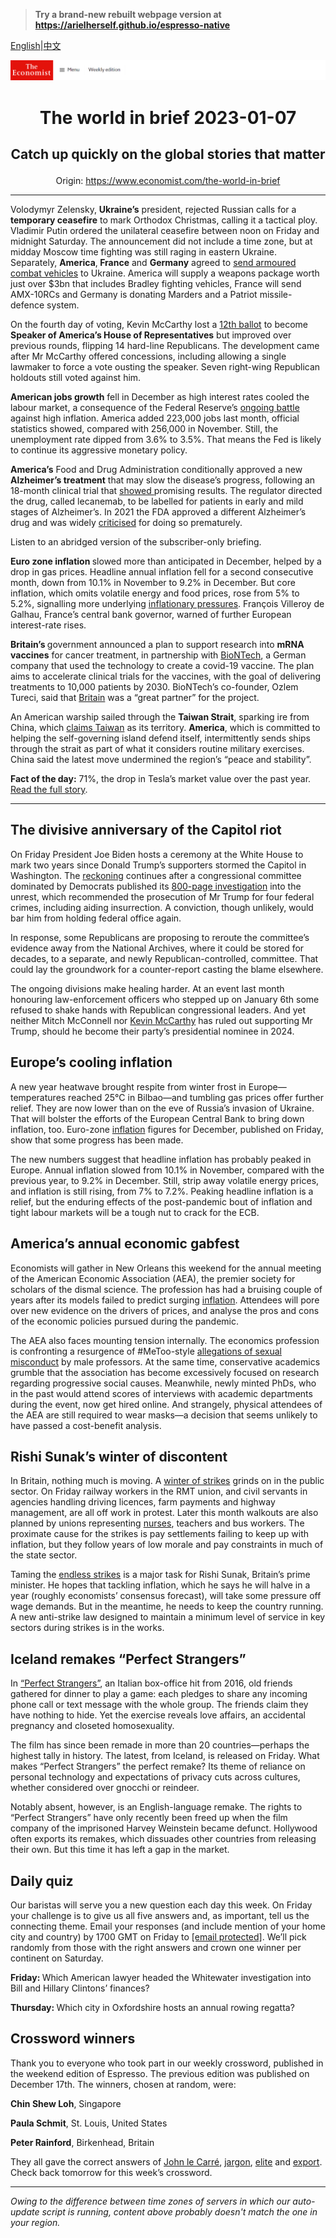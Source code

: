> **Try a brand-new rebuilt webpage version at https://arielherself.github.io/espresso-native**

[English](https://github.com/arielherself/espresso/blob/main/README.md)|[中文](https://github-com.translate.goog/arielherself/espresso/blob/main/README.md?_x_tr_sl=en&_x_tr_tl=zh-CN&_x_tr_hl=zh-CN&_x_tr_pto=wapp)



![The Economist](menubar.png)

# <p align="center">The world in brief 2023-01-07</p>

## <p align="center">Catch up quickly on the global stories that matter</p>

<p align="center">Origin: <a href="https://www.economist.com/the-world-in-brief">https://www.economist.com/the-world-in-brief</a><hr>

Volodymyr Zelensky, <strong>Ukraine’s</strong> president, rejected Russian calls for a <strong>temporary ceasefire</strong> to mark Orthodox Christmas, calling it a tactical ploy. Vladimir Putin ordered the unilateral ceasefire between noon on Friday and midnight Saturday. The announcement did not include a time zone, but at midday Moscow time fighting was still raging in eastern Ukraine. Separately, <strong>America</strong>,<strong> France</strong> and <strong>Germany</strong> agreed to [send armoured combat vehicles](https://www.economist.com/europe/2023/01/06/the-west-sends-armoured-fighting-vehicles-to-ukraine) to Ukraine. America will supply a weapons package worth just over $3bn that includes Bradley fighting vehicles, France will send AMX-10RCs and Germany is donating Marders and a Patriot missile-defence system. 

On the fourth day of voting, Kevin McCarthy lost a [12th ballot](https://www.nytimes.com/live/2023/01/06/us/house-speaker-vote-mccarthy) to become <strong>Speaker of America’s House of Representatives</strong> but improved over previous rounds, flipping 14 hard-line Republicans. The development came after Mr McCarthy offered concessions, including allowing a single lawmaker to force a vote ousting the speaker. Seven right-wing Republican holdouts still voted against him.

<strong>American jobs growth</strong> fell in December as high interest rates cooled the labour market, a consequence of the Federal Reserve’s [ongoing battle](https://www.economist.com/finance-and-economics/2022/12/13/americas-inflation-fever-may-be-breaking-at-last) against high inflation. America added 223,000 jobs last month, official statistics showed, compared with 256,000 in November. Still, the unemployment rate dipped from 3.6% to 3.5%. That means the Fed is likely to continue its aggressive monetary policy. 

<strong>America’s</strong> Food and Drug Administration conditionally approved a new <strong>Alzheimer’s treatment</strong> that may slow the disease’s progress, following an 18-month clinical trial that [showed ](https://www.economist.com/science-and-technology/2022/11/30/a-drug-for-alzheimers-disease-that-seems-to-work)promising results. The regulator directed the drug, called lecanemab, to be labelled for patients in early and mild stages of Alzheimer’s. In 2021 the FDA approved a different Alzheimer’s drug and was widely [criticised](https://www.economist.com/leaders/2021/06/12/americas-approval-of-an-alzheimers-drug-is-premature) for doing so prematurely.

Listen to an abridged version of the subscriber-only briefing.

<strong>Euro zone inflation </strong>slowed more than anticipated in December, helped by a drop in gas prices. Headline annual inflation fell for a second consecutive month, down from 10.1% in November to 9.2% in December. But core inflation, which omits volatile energy and food prices, rose from 5% to 5.2%, signalling more underlying [inflationary pressures](https://www.economist.com/finance-and-economics/2022/11/03/even-recession-may-not-bring-down-europes-inflation). François Villeroy de Galhau, France’s central bank governor, warned of further European interest-rate rises.

<strong>Britain’s </strong>government announced a plan to support research into <strong>mRNA vaccines</strong> for cancer treatment, in partnership with [BioNTech](https://www.economist.com/podcasts/2023/01/04/biontechs-founder-on-the-future-of-mrna-technology), a German company that used the technology to create a covid-19 vaccine. The plan aims to accelerate clinical trials for the vaccines, with the goal of delivering treatments to 10,000 patients by 2030. BioNTech’s co-founder, Ozlem Tureci, said that [Britain](https://www.economist.com/britain/2022/12/26/what-if-things-in-britain-go-right-in-2023) was a “great partner” for the project.

An American warship sailed through the <strong>Taiwan Strait</strong>, sparking ire from China, which [claims Taiwan](https://www.economist.com/the-world-ahead/2022/11/18/will-taiwan-be-the-ukraine-of-asia) as its territory. <strong>America</strong>, which is committed to helping the self-governing island defend itself, intermittently sends ships through the strait as part of what it considers routine military exercises. China said the latest move undermined the region’s “peace and stability”. 

<strong>Fact of the day:</strong> 71%, the drop in Tesla’s market value over the past year. [Read the full story](https://www.economist.com/business/2023/01/04/investors-conclude-that-tesla-is-a-carmaker-not-a-tech-firm).

----------

## The divisive anniversary of the Capitol riot

On Friday President Joe Biden hosts a ceremony at the White House to mark two years since Donald Trump’s supporters stormed the Capitol in Washington. The [reckoning](https://www.economist.com/united-states/the-insurrection-one-year-on/21807018) continues after a congressional committee dominated by Democrats published its [800-page investigation](https://www.economist.com/united-states/2022/12/23/the-house-delivers-its-800-page-report-on-the-january-6th-riot) into the unrest, which recommended the prosecution of Mr Trump for four federal crimes, including aiding insurrection. A conviction, though unlikely, would bar him from holding federal office again.

In response, some Republicans are proposing to reroute the committee’s evidence away from the National Archives, where it could be stored for decades, to a separate, and newly Republican-controlled, committee. That could lay the groundwork for a counter-report casting the blame elsewhere.

The ongoing divisions make healing harder. At an event last month honouring law-enforcement officers who stepped up on January 6th some refused to shake hands with Republican congressional leaders. And yet neither Mitch McConnell nor [Kevin McCarthy](https://www.economist.com/leaders/2023/01/04/what-the-kevin-mccarthy-saga-means-for-americas-congress) has ruled out supporting Mr Trump, should he become their party’s presidential nominee in 2024.

## Europe’s cooling inflation

A new year heatwave brought respite from winter frost in Europe—temperatures reached 25°C in Bilbao—and tumbling gas prices offer further relief. They are now lower than on the eve of Russia’s invasion of Ukraine. That will bolster the efforts of the European Central Bank to bring down inflation, too. Euro-zone [inflation](https://www.economist.com/finance-and-economics/2022/12/21/2022-has-been-a-year-of-brutal-inflation) figures for December, published on Friday, show that some progress has been made.

The new numbers suggest that headline inflation has probably peaked in Europe. Annual inflation slowed from 10.1% in November, compared with the previous year, to 9.2% in December. Still, strip away volatile energy prices, and inflation is still rising, from 7% to 7.2%. Peaking headline inflation is a relief, but the enduring effects of the post-pandemic bout of inflation and tight labour markets will be a tough nut to crack for the ECB.

## America’s annual economic gabfest

Economists will gather in New Orleans this weekend for the annual meeting of the American Economic Association (AEA), the premier society for scholars of the dismal science. The profession has had a bruising couple of years after its models failed to predict surging [inflation](https://www.economist.com/finance-and-economics/2022/08/03/does-high-inflation-matter). Attendees will pore over new evidence on the drivers of prices, and analyse the pros and cons of the economic policies pursued during the pandemic.

The AEA also faces mounting tension internally. The economics profession is confronting a resurgence of #MeToo-style [allegations of sexual misconduct](https://www.economist.com/finance-and-economics/2022/12/08/tackling-sexual-harassment-could-bring-sizeable-economic-dividends) by male professors. At the same time, conservative academics grumble that the association has become excessively focused on research regarding progressive social causes. Meanwhile, newly minted PhDs, who in the past would attend scores of interviews with academic departments during the event, now get hired online. And strangely, physical attendees of the AEA are still required to wear masks—a decision that seems unlikely to have passed a cost-benefit analysis.

## Rishi Sunak’s winter of discontent

In Britain, nothing much is moving. A [winter of strikes](https://www.economist.com/britain/2022/11/03/britain-faces-a-wave-of-industrial-action-this-winter) grinds on in the public sector. On Friday railway workers in the RMT union, and civil servants in agencies handling driving licences, farm payments and highway management, are all off work in protest. Later this month walkouts are also planned by unions representing [nurses](https://www.economist.com/britain/2022/12/19/british-nurses-launch-unprecedented-strikes), teachers and bus workers. The proximate cause for the strikes is pay settlements failing to keep up with inflation, but they follow years of low morale and pay constraints in much of the state sector.

Taming the [endless strikes](https://www.economist.com/britain/2022/12/13/the-british-government-and-the-unions-dig-in-on-train-strikes) is a major task for Rishi Sunak, Britain’s prime minister. He hopes that tackling inflation, which he says he will halve in a year (roughly economists’ consensus forecast), will take some pressure off wage demands. But in the meantime, he needs to keep the country running. A new anti-strike law designed to maintain a minimum level of service in key sectors during strikes is in the works.

## Iceland remakes “Perfect Strangers”

In [“Perfect Strangers”](https://www.economist.com/culture/2023/01/03/perfect-strangers-has-been-remade-more-than-20-times-since-2016), an Italian box-office hit from 2016, old friends gathered for dinner to play a game: each pledges to share any incoming phone call or text message with the whole group. The friends claim they have nothing to hide. Yet the exercise reveals love affairs, an accidental pregnancy and closeted homosexuality.

The film has since been remade in more than 20 countries—perhaps the highest tally in history. The latest, from Iceland, is released on Friday. What makes “Perfect Strangers” the perfect remake? Its theme of reliance on personal technology and expectations of privacy cuts across cultures, whether considered over gnocchi or reindeer.

Notably absent, however, is an English-language remake. The rights to “Perfect Strangers” have only recently been freed up when the film company of the imprisoned Harvey Weinstein became defunct. Hollywood often exports its remakes, which dissuades other countries from releasing their own. But this time it has left a gap in the market.

## Daily quiz

Our baristas will serve you a new question each day this week. On Friday your challenge is to give us all five answers and, as important, tell us the connecting theme. Email your responses (and include mention of your home city and country) by 1700 GMT on Friday to [<span class="__cf_email__" data-cfemail="2372564a59665053514650504c6346404c4d4c4e4a50570d404c4e">[email&#160;protected]</span>](https://mail.google.com/mail/?view=cm&amp;fs=1&amp;tf=1&amp;to=QuizEspresso@economist.com). We’ll pick randomly from those with the right answers and crown one winner per continent on Saturday.

<strong>Friday: </strong>Which American lawyer headed the Whitewater investigation into Bill and Hillary Clintons’ finances?

<strong>Thursday: </strong>Which city in Oxfordshire hosts an annual rowing regatta?

## Crossword winners

Thank you to everyone who took part in our weekly crossword, published in the weekend edition of Espresso. The previous edition was published on December 17th. The winners, chosen at random, were: 

<strong>Chin Shew Loh</strong>, Singapore 

<strong>Paula Schmit</strong>, St. Louis, United States

<strong>Peter Rainford</strong>, Birkenhead, Britain

They all gave the correct answers of [John le Carré](https://www.economist.com/leaders/2022/12/15/how-to-save-south-africa), [jargon](https://www.economist.com/culture/2022/12/14/and-the-word-of-2022-is), [elite](https://www.economist.com/britain/2022/12/12/the-strange-case-of-britains-demise) and [export](https://www.economist.com/europe/2022/12/14/despite-power-cuts-and-blockades-ukraines-economy-is-coping). Check back tomorrow for this week’s crossword.

----------

*Owing to the difference between time zones of servers in which our auto-update script is running, content above probably doesn't match the one in your region.*
